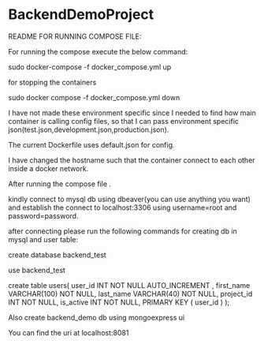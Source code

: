 # BackendDemoProject

README FOR RUNNING COMPOSE FILE:

For running the compose execute the below command:

sudo docker-compose -f docker_compose.yml up

for stopping the containers

sudo docker compose -f docker_compose.yml down

I have not made these environment specific since I needed to find how main container is calling config files, so that I can pass
environment specific json(test.json,development.json,production.json).

The current Dockerfile uses default.json for config.

I have changed the hostname such that the container connect to each other inside a docker network.

After running the compose file .

kindly connect to mysql db using dbeaver(you can use anything you want)
and establish the connect to localhost:3306
using username=root and password=password.

after connecting please run the following commands for creating db in mysql and user table:

create database backend_test

use backend_test

create table users(
   user_id INT NOT NULL AUTO_INCREMENT ,
   first_name VARCHAR(100) NOT NULL,
   last_name VARCHAR(40) NOT NULL,
   project_id INT NOT NULL,
   is_active INT NOT NULL,
   PRIMARY KEY ( user_id )
);

Also create backend_demo db using mongoexpress ui

You can find the uri at localhost:8081
